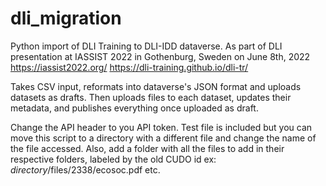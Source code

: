 # dli_migration
Python import of DLI Training to DLI-IDD dataverse. As part of DLI presentation at IASSIST 2022 in Gothenburg, Sweden on June 8th, 2022 https://iassist2022.org/ https://dli-training.github.io/dli-tr/

Takes CSV input, reformats into dataverse's JSON format and uploads datasets as drafts. Then uploads files to each dataset, updates their metadata, and publishes everything once uploaded as draft.

Change the API header to you API token.
Test file is included but you can move this script to a directory with a different file and change the name of the file accessed.
Also, add a folder with all the files to add in their respective folders, labeled by the old CUDO id ex: *directory*/files/2338/ecosoc.pdf etc.
